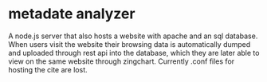 # metadate analyzer

A node.js server that also hosts a website with apache and an sql database. When users visit the website their browsing data is automatically dumped and uploaded through rest api into the database, which they are later able to view on the same website through zingchart. Currently .conf files for hosting the cite are lost. 
